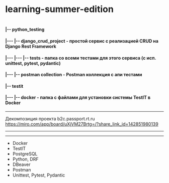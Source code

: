 # learning-summer-edition
#

#### |-- python_testing
#### |--- |-- django_crud_project - простой сервис с реализацией CRUD на Django Rest Framework
#### |--- |--- |-- tests - папка со всеми тестами для этого сервиса (с исп. unittest, pytest, pydantic)
#### |--- |-- postman collection - Postman коллекция с апи тестами 


#### |-- testit
#### |--- |-- docker - папка с файлами для установки системы TestIT в Docker

--------------------------------------------------------------------------------------------
Декомпозиция проекта b2c.passport.rt.ru
https://miro.com/app/board/uXjVM27Brtg=/?share_link_id=142851980139
________________________________________________________________________________________
________________________________________________________________________________________





* Docker
* TestIT
* PostgreSQL
* Python, DRF
* DBeaver
* Postman
* Unittest, Pytest, Pydantic


